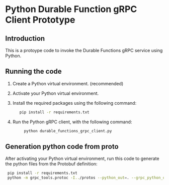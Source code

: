 # Python Durable Function gRPC Client Prototype

## Introduction

This is a protoype code to invoke the Durable Functions gRPC service using Python.

## Running the code

1. Create a Python virtual environment. (recommended)
2. Activate your Python virtual environment.
3. Install the required packages using the following command:

     ```bash
        pip install -r requirements.txt
     ```

4. Run the Python gRPC client, with the following command:

   ```bash
        python durable_functions_grpc_client.py
   ```

## Generation python code from proto

After activating your Python virtual environment, run this code to generate the python files from the Protobuf definition:

``` bash
 pip install -r requirements.txt
 python -m grpc_tools.protoc -I../protos --python_out=. --grpc_python_out=. ../protos/DurableFunctions.proto
```
